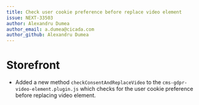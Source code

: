 ```yaml
---
title: Check user cookie preference before replace video element
issue: NEXT-33503
author: Alexandru Dumea
author_email: a.dumea@cicada.com
author_github: Alexandru Dumea
---
```

# Storefront
* Added a new method `checkConsentAndReplaceVideo` to the `cms-gdpr-video-element.plugin.js` which checks for the user cookie preference before replacing video element.
